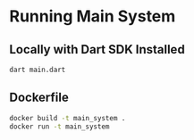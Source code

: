 # Running Main System

## Locally with Dart SDK Installed

```sh
dart main.dart
```

## Dockerfile

```sh
docker build -t main_system .
docker run -t main_system
```
